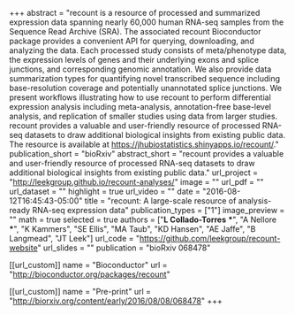 +++
abstract = "recount is a resource of processed and summarized expression data spanning nearly 60,000 human RNA-seq samples from the Sequence Read Archive (SRA). The associated recount Bioconductor package provides a convenient API for querying, downloading, and analyzing the data. Each processed study consists of meta/phenotype data, the expression levels of genes and their underlying exons and splice junctions, and corresponding genomic annotation. We also provide data summarization types for quantifying novel transcribed sequence including base-resolution coverage and potentially unannotated splice junctions. We present workflows illustrating how to use recount to perform differential expression analysis including meta-analysis, annotation-free base-level analysis, and replication of smaller studies using data from larger studies. recount provides a valuable and user-friendly resource of processed RNA-seq datasets to draw additional biological insights from existing public data. The resource is available at https://jhubiostatistics.shinyapps.io/recount/."
publication_short = "bioRxiv"
abstract_short = "recount provides a valuable and user-friendly resource of processed RNA-seq datasets to draw additional biological insights from existing public data."
url_project = "http://leekgroup.github.io/recount-analyses/"
image = ""
url_pdf = ""
url_dataset = ""
highlight = true
url_video = ""
date = "2016-08-12T16:45:43-05:00"
title = "recount: A large-scale resource of analysis-ready RNA-seq expression data"
publication_types = ["1"]
image_preview = ""
math = true
selected = true
authors = ["__L Collado-Torres__ __*__", "A Nellore __*__", "K Kammers", "SE Ellis", "MA Taub", "KD Hansen", "AE Jaffe", "B Langmead", "JT Leek"]
url_code = "https://github.com/leekgroup/recount-website"
url_slides = ""
publication = "bioRxiv 068478"

[[url_custom]]
    name = "Bioconductor"
    url = "http://bioconductor.org/packages/recount"

[[url_custom]]
    name = "Pre-print"
    url = "http://biorxiv.org/content/early/2016/08/08/068478"
+++

